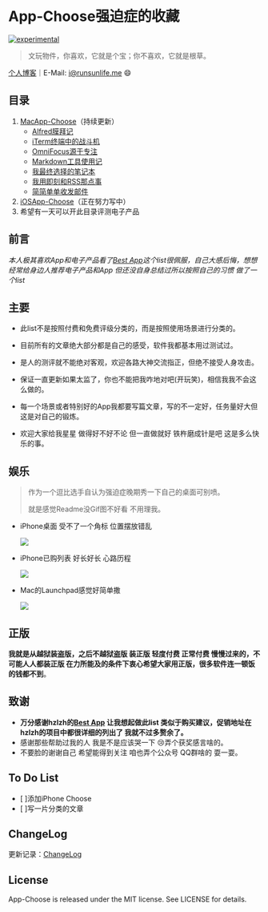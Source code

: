 # App-Choose强迫症的收藏

[![experimental](http://badges.github.io/stability-badges/dist/experimental.svg)](http://github.com/badges/stability-badges)

> 文玩物件，你喜欢，它就是个宝；你不喜欢，它就是根草。

[个人博客](http://runsunlife.me)｜E-Mail: <i@runsunlife.me> :smile:

## 目录

1. [MacApp-Choose](./MacApp-Choose.md)（持续更新）
   - [Alfred膜拜记](./MacApp-article/Alfred膜拜记.md)
   - [iTerm终端中的战斗机](./MacApp-article/iTerm终端中的战斗机.md)
   - [OmniFocus源于专注](./MacApp-article/Alfred膜拜记.md)
   - [Markdown工具使用记](./MacApp-article/Markdown工具使用记.md)
   - [我最终选择的笔记本](./MacApp-article/我最终选择的笔记本.md)
   - [我用即刻和RSS那点事](./MacApp-article/我用即刻和RSS那点事.md)
   - [简简单单收发邮件](./MacApp-article/简简单单收发邮件.md)
2. [iOSApp-Choose](./iOSApp-Choose.md)（正在努力写中）
3. 希望有一天可以开此目录评测电子产品

## 前言

*本人极其喜欢App和电子产品看了[Best App](https://github.com/hzlzh/Best-App)这个list很佩服，自己大感后悔，想想经常给身边人推荐电子产品和App 但还没自身总结过所以按照自己的习惯 做了一个list*

## 主要

- 此list不是按照付费和免费评级分类的，而是按照使用场景进行分类的。

- 目前所有的文章绝大部分都是自己的感受，软件我都基本用过测试过。

- 是人的测评就不能绝对客观，欢迎各路大神交流指正，但绝不接受人身攻击。

- 保证一直更新如果太监了，你也不能把我咋地对吧(开玩笑)，相信我我不会这么做的。

- 每一个场景或者特别好的App我都要写篇文章，写的不一定好，任务量好大但这是对自己的锻炼。

- 欢迎大家给我星星 做得好不好不论 但一直做就好 铁杵磨成针是吧 这是多么快乐的事。

## 娱乐

>  作为一个逗比选手自认为强迫症晚期秀一下自己的桌面可别喷。
>
>  就是感觉Readme没Gif图不好看 不用理我。

- iPhone桌面 受不了一个角标 位置摆放错乱

  ![](https://github.com/runsunlife/App-Choose/raw/master/Source/APPiphone.gif)

- iPhone已购列表 好长好长 心路历程

  ![](https://github.com/runsunlife/App-Choose/raw/master/Source/APPs.gif)

- Mac的Launchpad感觉好简单撒

  ![](https://github.com/runsunlife/App-Choose/raw/master/Source/Launchpad.png)

## 正版

**我就是从越狱装盗版，之后不越狱盗版 装正版 轻度付费 正常付费 慢慢过来的，不可能人人都装正版 在力所能及的条件下衷心希望大家用正版，很多软件连一顿饭的钱都不到**。

## 致谢

- **万分感谢hzlzh的[Best App](https://github.com/hzlzh/Best-App) 让我想起做此list 类似于购买建议，促销地址在hzlzh的项目中都很详细的列出了 我就不过多赘余了。**
- 感谢那些帮助过我的人 我是不是应该哭一下 :cry:弄个获奖感言啥的。
- 不要脸的谢谢自己 希望能得到关注 咱也弄个公众号 QQ群啥的 耍一耍。

## To Do List

- [ ]添加iPhone Choose
- [ ]写一片分类的文章

## ChangeLog

更新记录：[ChangeLog](./ChangeLog.md)

## License

App-Choose is released under the MIT license. See LICENSE for details.
